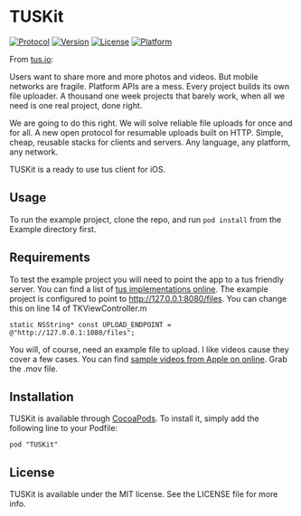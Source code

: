 # TUSKit

[![Protocol](http://img.shields.io/badge/tus_protocol-v0.2.2-blue.svg?style=flat)](http://tus.io/protocols/resumable-upload.html)
[![Version](https://img.shields.io/cocoapods/v/TUSKit.svg?style=flat)](http://cocoadocs.org/docsets/TUSKit)
[![License](https://img.shields.io/cocoapods/l/TUSKit.svg?style=flat)](http://cocoadocs.org/docsets/TUSKit)
[![Platform](https://img.shields.io/cocoapods/p/TUSKit.svg?style=flat)](http://cocoadocs.org/docsets/TUSKit)

From [tus.io](http://tus.io):

  Users want to share more and more photos and videos. But mobile networks are fragile. Platform APIs are a mess. Every project builds its own file uploader. A thousand one week projects that barely work, when all we need is one real project, done right.

  We are going to do this right. We will solve reliable file uploads for once and for all. A new open protocol for resumable uploads built on HTTP. Simple, cheap, reusable stacks for clients and servers. Any language, any platform, any network.

TUSKit is a ready to use tus client for iOS.

## Usage

To run the example project, clone the repo, and run `pod install` from the Example directory first.

## Requirements

To test the example project you will need to point the app to a tus friendly server. You can find
a list of [tus implementations online](http://tus.io/implementations.html). The example project is
configured to point to http://127.0.0.1:8080/files. You can change this on line 14 of TKViewController.m

    static NSString* const UPLOAD_ENDPOINT = @"http://127.0.0.1:1080/files";

You will, of course, need an example file to upload. I like videos cause they cover a few cases. You can find
[sample videos from Apple on online](http://support.apple.com/kb/HT1425). Grab the .mov file.

## Installation

TUSKit is available through [CocoaPods](http://cocoapods.org). To install
it, simply add the following line to your Podfile:

    pod "TUSKit"

## License

TUSKit is available under the MIT license. See the LICENSE file for more info.

